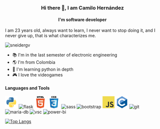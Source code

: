 
<h3 align="center"> Hi there 👋, I am Camilo Hernández</h3>
<h4 align="center">I'm software developer</h4>
<p>I am 23 years old, always want to learn, I never want to stop doing it, and I never give up, that is what characterizes me.</p>


<p align="left"> <img src="https://komarev.com/ghpvc/?username=SebastianMH14&label=Profile%20views&color=0e75b6&style=flat%22" alt="sneidergv" /> </p>

- 📚 I'm in the last semester of electronic engineering
- 🌎 I'm from Colombia
- 🐍 I'm learning python in depth
- 🎮 I love the videogames 

<h4 align="left">Languages and Tools</h4>
<p align="left">
<img src="https://raw.githubusercontent.com/devicons/devicon/master/icons/python/python-original.svg" alt="python" width="40" height="40"/> 
<img src="https://cdn.svgporn.com/logos/flask.svg" alt="flask" width="40" height="40"/>
 <img src="https://raw.githubusercontent.com/devicons/devicon/master/icons/html5/html5-original-wordmark.svg" alt="html5" width="40" height="40"/>
<img src="https://raw.githubusercontent.com/devicons/devicon/master/icons/css3/css3-original-wordmark.svg" alt="css3" width="40" height="40"/>
<img src="https://img.icons8.com/color/344/sass.png" alt="sass" width="40" height="40"/>
  <img src="https://img.icons8.com/color/344/bootstrap.png" alt="bootstrap" width="40" height="40"/>
 <img src="https://raw.githubusercontent.com/devicons/devicon/master/icons/javascript/javascript-original.svg" alt="javascript" width="40" height="40"/>
<img src="https://raw.githubusercontent.com/devicons/devicon/master/icons/c/c-original.svg" alt="c" width="40" height="40"/>
<img src="https://www.vectorlogo.zone/logos/git-scm/git-scm-icon.svg" alt="git" width="40" height="40"/> 
<img src="https://img.icons8.com/color/344/maria-db.png" alt="maria-db" width="40" height="40"/> 
<img src="https://img.icons8.com/color/344/visual-studio-code-2019.png" alt="vsc" width="40" height="40"/>
<img src="https://img.icons8.com/color/344/power-bi.png" alt="power-bi" width="40" height="40"/>  </p>


[![Top Langs](https://github-readme-stats.vercel.app/api/top-langs/?username=CamiloD17)](https://github.com/anuraghazra/github-readme-stats)


